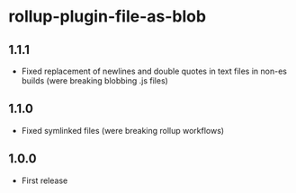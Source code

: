 # rollup-plugin-file-as-blob

## 1.1.1

* Fixed replacement of newlines and double quotes in text files in non-es builds (were breaking blobbing .js files)

## 1.1.0

* Fixed symlinked files (were breaking rollup workflows)

## 1.0.0

* First release
